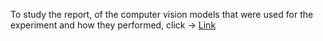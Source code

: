 To study the report, of the computer vision models that were used for the experiment and how they performed, click -> [Link](https://github.com/SalehAhmad1/A-Comparative-Study-of-Pre-Trained-Image-Models-for-Computer-Vision/blob/main/Report.pdf)
